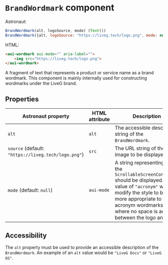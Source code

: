 # `BrandWordmark` component
Astronaut:
```javascript
BrandWordmark(alt, logoSource, mode) (Text())
BrandWordmark({alt, logoSource: "https://liveg.tech/logo.png", mode: null}) ()
```

HTML:
```html
<aui-wordmark aui-mode="" aria-label="">
    <img src="https://liveg.tech/logo.png">
</aui-wordmark>
```

A fragment of text that represents a product or service name as a brand wordmark. This component is mainly internally used for constructing wordmarks under the LiveG brand.

## Properties
| Astronaut property | HTML attribute | Description |
|---|---|---|
| `alt` | `alt` | The accessible description string of the `BrandWordmark`. |
| `source` (default: `"https://liveg.tech/logo.png"`) | `src` | The URL string of the logo image to be displayed. |
| `mode` (default: `null`) | `aui-mode` | A string representing how the `ScrollableScreenContainer` should be displayed. The value of `"acronym"` will modify the style to be more appropriate to acronym wordmarks where no space is added between the logo and text. |

## Accessibility
The `alt` property must be used to provide an accessible description of the `BrandWordmark`. An example of an `alt` value would be `"LiveG Docs"` or `"LiveG OS"`.